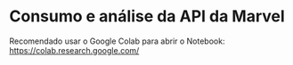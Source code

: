 # Consumo e análise da API da Marvel

Recomendado usar o Google Colab para abrir o Notebook: https://colab.research.google.com/
